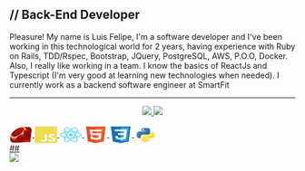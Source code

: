 ## // Back-End Developer

<p> Pleasure!
My name is Luis Felipe, I'm a software developer and I've been working in this technological world for 2 years, having experience with Ruby on Rails, TDD/Rspec, Bootstrap, JQuery, PostgreSQL, AWS, P.O.O, Docker. Also, I really like working in a team.
I know the basics of ReactJs and Typescript (I'm very good at learning new technologies when needed). I currently work as a backend software engineer at SmartFit </p>
<hr>
<div align="center">
  <a href="https://github.com/luisfelipedev27">
  <img height="180em" src="https://github-readme-stats.vercel.app/api?username=luisfelipedev27&show_icons=true&theme=dark&include_all_commits=true&count_private=true"/>
  <img height="180em" src="https://github-readme-stats.vercel.app/api/top-langs/?username=luisfelipedev27&layout=compact&langs_count=7&theme=dark"/>
</div>
<div style="display: inline_block"><br>
    <img align="center" alt="Luis-Rb" height="30" width="40" src="https://raw.githubusercontent.com/devicons/devicon/master/icons/ruby/ruby-original.svg">
  <img align="center" alt="Luis-Js" height="30" width="40" src="https://raw.githubusercontent.com/devicons/devicon/master/icons/javascript/javascript-plain.svg">
  <img align="center" alt="Luis-React" height="30" width="40" src="https://raw.githubusercontent.com/devicons/devicon/master/icons/react/react-original.svg">
  <img align="center" alt="Luis-HTML" height="30" width="40" src="https://raw.githubusercontent.com/devicons/devicon/master/icons/html5/html5-original.svg">
  <img align="center" alt="Luis-CSS" height="30" width="40" src="https://raw.githubusercontent.com/devicons/devicon/master/icons/css3/css3-original.svg">
  <img align="center" alt="Luis-Python" height="30" width="40" src="https://raw.githubusercontent.com/devicons/devicon/master/icons/python/python-original.svg">

</div>
  ##
<div> 
  <a href="https://www.linkedin.com/in/luis-felipe-a99904209" target="_blank"><img src="https://img.shields.io/badge/-LinkedIn-%230077B5?style=for-the-badge&logo=linkedin&logoColor=white" target="_blank"></a> 
</div>
